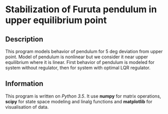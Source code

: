 # Stabilization of Furuta pendulum in upper equilibrium point
## Description
This program models behavior of pendulum for 5 deg deviation from upper point.
Model of pendulum is nonlinear but we consider it near upper equilibrium where it is linear.
First behavior of pendulum is modeled for system without regulator, then for system with optimal LQR regulator.
## Information
This program is written on *Python 3.5*. It use **numpy** for matrix operations, **scipy** for state space modeling and linalg functions and **matplotlib** for visualisation of data. 
